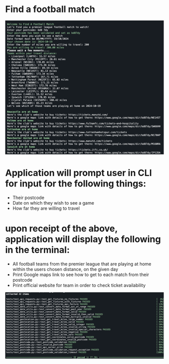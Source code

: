 # Find a football match
![termial output](media/fafm.png)


# Application will prompt user in CLI for input for the following things:
- Their postcode
- Date on which they wish to see a game
- How far they are willing to travel

# upon receipt of the above, application will display the following in the terminal:
- All football teams from the premier league that are playing at home within the users chosen distance, on the given day
- Print Google maps link to see how to get to each match from their postcode
- Print official website for team in order to check ticket availability


![tests passing](media/tests_passed.png)